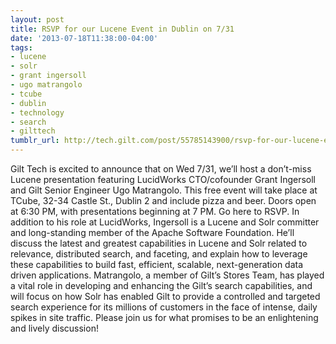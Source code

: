 ```yaml
---
layout: post
title: RSVP for our Lucene Event in Dublin on 7/31
date: '2013-07-18T11:38:00-04:00'
tags:
- lucene
- solr
- grant ingersoll
- ugo matrangolo
- tcube
- dublin
- technology
- search
- gilttech
tumblr_url: http://tech.gilt.com/post/55785143900/rsvp-for-our-lucene-event-in-dublin-on-7-31
---
```



Gilt Tech is excited to announce that on Wed 7/31, we’ll host a don’t-miss Lucene presentation featuring LucidWorks CTO/cofounder Grant Ingersoll and Gilt Senior Engineer Ugo Matrangolo. This free event will take place at TCube, 32-34 Castle St., Dublin 2 and include pizza and beer. Doors open at 6:30 PM, with presentations beginning at 7 PM. Go here to RSVP.
In addition to his role at LucidWorks, Ingersoll is a Lucene and Solr committer and long-standing member of the Apache Software Foundation. He’ll discuss the latest and greatest capabilities in Lucene and Solr related to relevance, distributed search, and faceting, and explain how to leverage these capabilities to build fast, efficient, scalable, next-generation data driven applications. Matrangolo, a member of Gilt’s Stores Team, has played a vital role in developing and enhancing the Gilt’s search capabilities, and will focus on how Solr has enabled Gilt to provide a controlled and targeted search experience for its millions of customers in the face of intense, daily spikes in site traffic.
Please join us for what promises to be an enlightening and lively discussion!
